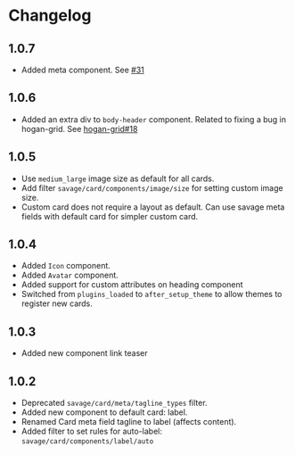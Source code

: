 # Changelog

## 1.0.7
- Added meta component. See [#31](https://github.com/DekodeInteraktiv/savage-cards/pull/31)

## 1.0.6
- Added an extra div to `body-header` component. Related to fixing a bug in hogan-grid. See [hogan-grid#18](https://github.com/DekodeInteraktiv/hogan-grid/issues/18)

## 1.0.5
- Use `medium_large` image size as default for all cards.
- Add filter `savage/card/components/image/size` for setting custom image size.
- Custom card does not require a layout as default. Can use savage meta fields with default card for simpler custom card.

## 1.0.4
- Added `Icon` component.
- Added `Avatar` component.
- Added support for custom attributes on heading component
- Switched from `plugins_loaded` to `after_setup_theme` to allow themes to register new cards.

## 1.0.3
- Added new component link teaser

## 1.0.2
- Deprecated `savage/card/meta/tagline_types` filter.
- Added new component to default card: label.
- Renamed Card meta field tagline to label (affects content).
- Added filter to set rules for auto-label: `savage/card/components/label/auto`
